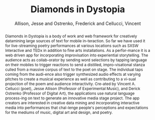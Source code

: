 --- 
  title: "Diamonds in Dystopia" 
  abstract: "Diamonds in Dystopia is a body of work and web framework for creatively datamining large sources of text for mobile in-teraction. So far we have used it for live-streaming poetry performances at various locations such as SXSW Interactive and TEDx in addition to fine arts installations. As a perfor-mance it is a web driven app for incorporating improvisation into experiential storytelling. The audience acts as collab-orator by sending word selections by tapping language on their mobiles to trigger reactions to send a distilled, impro-visational stanza culled from a massive corpus of text to the poet on stage. The individual taps coming from the audi-ence also trigger synthesized audio effects at varying pitches to create a musical experience as well as contributing to a vi-sual projection of the poem and audience interactivity. Cre-ated by Vincent A. Cellucci (poet), Jesse Allison (Professor of Experimental Music), and Derick Ostrenko (Professor of Digital Art), the applications use natural language process-ing on text to generate an innovative media stage project. The app creators are interested in creative data mining and incorporating interactive media into performances that chal-lenge people's perceptions and expectations for the mediums of music, digital art and design, and poetry." 
  address: "London" 
  author: "Allison, Jesse and Ostrenko, Frederick and Cellucci, Vincent" 
  booktitle: "Proceedings of the International Web Audio Conference" 
  editor: "Thalmann, Florian and Ewert, Sebastian" 
  month: "Proceedings of the International Web Audio Conference"
  pages: "2--3" 
  publisher: "Queen Mary University of London" 
  series: "WAC '17"
  type: "Performance"  
  year: "2017" 
  id: "2017_EA_82" 
  tags: year2017 
  pdflink: /_data/papers/pdf/2017/2017_82.pdf
  ISSN: Can't find it!
---